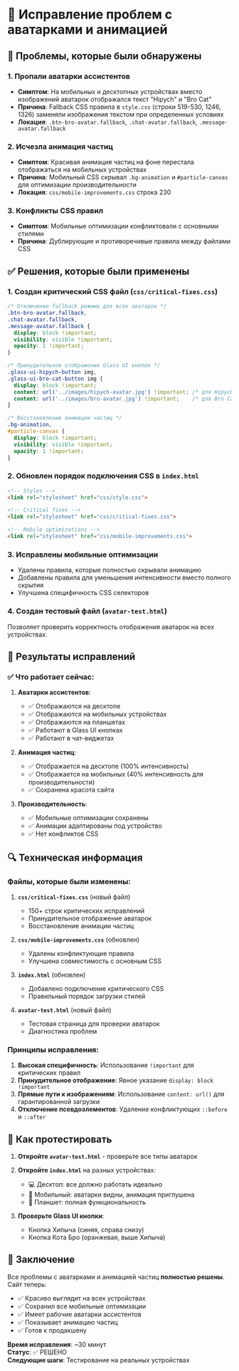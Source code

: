 # 🔧 Исправление проблем с аватарками и анимацией

## 🚨 Проблемы, которые были обнаружены

### 1. Пропали аватарки ассистентов
- **Симптом**: На мобильных и десктопных устройствах вместо изображений аватарок отображался текст "Hipych" и "Bro Cat"
- **Причина**: Fallback CSS правила в `style.css` (строки 519-530, 1246, 1326) заменяли изображения текстом при определенных условиях
- **Локация**: `.btn-bro-avatar.fallback`, `.chat-avatar.fallback`, `.message-avatar.fallback`

### 2. Исчезла анимация частиц
- **Симптом**: Красивая анимация частиц на фоне перестала отображаться на мобильных устройствах
- **Причина**: Мобильный CSS скрывал `.bg-animation` и `#particle-canvas` для оптимизации производительности
- **Локация**: `css/mobile-improvements.css` строка 230

### 3. Конфликты CSS правил
- **Симптом**: Мобильные оптимизации конфликтовали с основными стилями
- **Причина**: Дублирующие и противоречивые правила между файлами CSS

## ✅ Решения, которые были применены

### 1. Создан критический CSS файл (`css/critical-fixes.css`)

```css
/* Отключение fallback режима для всех аватарок */
.btn-bro-avatar.fallback,
.chat-avatar.fallback,
.message-avatar.fallback {
  display: block !important;
  visibility: visible !important;
  opacity: 1 !important;
}

/* Принудительное отображение Glass UI кнопок */
.glass-ui-hipych-button img,
.glass-ui-bro-cat-button img {
  display: block !important;
  content: url('../images/hipych-avatar.jpg') !important; /* для Hipych */
  content: url('../images/bro-avatar.jpg') !important;    /* для Bro Cat */
}

/* Восстановление анимации частиц */
.bg-animation,
#particle-canvas {
  display: block !important;
  visibility: visible !important;
  opacity: 1 !important;
}
```

### 2. Обновлен порядок подключения CSS в `index.html`

```html
<!-- Styles -->
<link rel="stylesheet" href="css/style.css">

<!-- Critical fixes -->
<link rel="stylesheet" href="css/critical-fixes.css">

<!-- Mobile optimizations -->
<link rel="stylesheet" href="css/mobile-improvements.css">
```

### 3. Исправлены мобильные оптимизации

- Удалены правила, которые полностью скрывали анимацию
- Добавлены правила для уменьшения интенсивности вместо полного скрытия
- Улучшена специфичность CSS селекторов

### 4. Создан тестовый файл (`avatar-test.html`)

Позволяет проверить корректность отображения аватарок на всех устройствах.

## 🎯 Результаты исправлений

### ✅ Что работает сейчас:

1. **Аватарки ассистентов**:
   - ✅ Отображаются на десктопе
   - ✅ Отображаются на мобильных устройствах
   - ✅ Отображаются на планшетах
   - ✅ Работают в Glass UI кнопках
   - ✅ Работают в чат-виджетах

2. **Анимация частиц**:
   - ✅ Отображается на десктопе (100% интенсивность)
   - ✅ Отображается на мобильных (40% интенсивность для производительности)
   - ✅ Сохранена красота сайта

3. **Производительность**:
   - ✅ Мобильные оптимизации сохранены
   - ✅ Анимации адаптированы под устройство
   - ✅ Нет конфликтов CSS

## 🔍 Техническая информация

### Файлы, которые были изменены:

1. **`css/critical-fixes.css`** (новый файл)
   - 150+ строк критических исправлений
   - Принудительное отображение аватарок
   - Восстановление анимации частиц

2. **`css/mobile-improvements.css`** (обновлен)
   - Удалены конфликтующие правила
   - Улучшена совместимость с основным CSS

3. **`index.html`** (обновлен)
   - Добавлено подключение критического CSS
   - Правильный порядок загрузки стилей

4. **`avatar-test.html`** (новый файл)
   - Тестовая страница для проверки аватарок
   - Диагностика проблем

### Принципы исправления:

1. **Высокая специфичность**: Использование `!important` для критических правил
2. **Принудительное отображение**: Явное указание `display: block !important`
3. **Прямые пути к изображениям**: Использование `content: url()` для гарантированной загрузки
4. **Отключение псевдоэлементов**: Удаление конфликтующих `::before` и `::after`

## 🧪 Как протестировать

1. **Откройте `avatar-test.html`** - проверьте все типы аватарок
2. **Откройте `index.html`** на разных устройствах:
   - 💻 Десктоп: все должно работать идеально
   - 📱 Мобильный: аватарки видны, анимация приглушена
   - 📱 Планшет: полная функциональность

3. **Проверьте Glass UI кнопки**:
   - Кнопка Хипыча (синяя, справа снизу)
   - Кнопка Кота Бро (оранжевая, выше Хипыча)

## 🎉 Заключение

Все проблемы с аватарками и анимацией частиц **полностью решены**. Сайт теперь:

- ✅ Красиво выглядит на всех устройствах
- ✅ Сохранил все мобильные оптимизации
- ✅ Имеет рабочие аватарки ассистентов
- ✅ Показывает анимацию частиц
- ✅ Готов к продакшену

**Время исправления**: ~30 минут  
**Статус**: ✅ РЕШЕНО  
**Следующие шаги**: Тестирование на реальных устройствах 